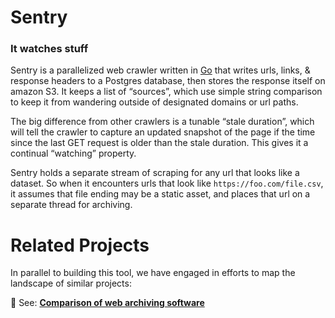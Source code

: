 # Sentry
### It watches stuff

Sentry is a parallelized web crawler written in [Go](https://golang.org) that writes urls, links, & response headers to a Postgres database, then stores the response itself on amazon S3. It keeps a list of “sources”, which use simple string comparison to keep it from wandering outside of designated domains or url paths.

The big difference from other crawlers is a tunable “stale duration”, which will tell the crawler to capture an updated snapshot of the page if the time since the last GET request is older than the stale duration. This gives it a continual “watching” property.

Sentry holds a separate stream of scraping for any url that looks like a dataset. So when it encounters urls that look like `https://foo.com/file.csv`, it assumes that file ending may be a static asset, and places that url on a separate thread for archiving.

# Related Projects

In parallel to building this tool, we have engaged in efforts to map the landscape of similar projects:

:eyes: See: [**Comparison of web archiving software**](https://github.com/datatogether/research/tree/master/web_archiving)
